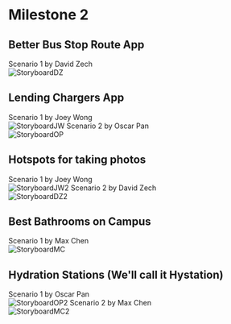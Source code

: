 # Milestone 2

## Better Bus Stop Route App
Scenario 1 by David Zech  
![StoryboardDZ](david-sb1.jpg)
## Lending Chargers App
Scenario 1 by Joey Wong  
![StoryboardJW](ChargerLendingApp.jpg)
Scenario 2 by Oscar Pan  
![StoryboardOP](oscar-ubercharger.jpg)
## Hotspots for taking photos
Scenario 1 by Joey Wong  
![StoryboardJW2](PhotoHotSpotApp.jpg)
Scenario 2 by David Zech  
![StoryboardDZ2](david-sb2.jpg)
## Best Bathrooms on Campus
Scenario 1 by Max Chen  
![StoryboardMC](good%20bathrooms-idea.jpg)
## Hydration Stations (We'll call it Hystation)
Scenario 1 by Oscar Pan  
![StoryboardOP2](oscar-hystation.jpg)
Scenario 2 by Max Chen  
![StoryboardMC2](Hydration-idea.jpg)
